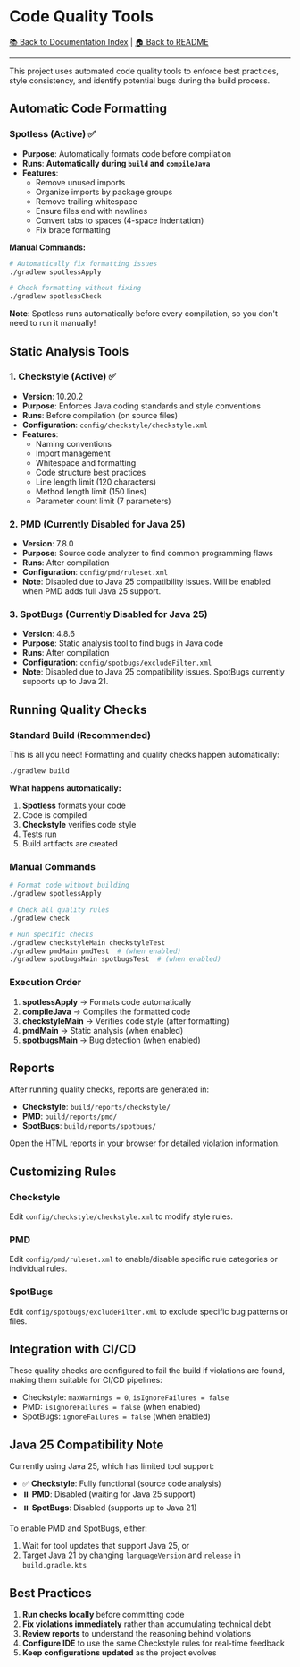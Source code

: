 # Code Quality Tools

[📚 Back to Documentation Index](INDEX.md) | [🏠 Back to README](../README.md)

---

This project uses automated code quality tools to enforce best practices, style consistency, and identify potential bugs during the build process.

## Automatic Code Formatting

### Spotless (Active) ✅
- **Purpose**: Automatically formats code before compilation
- **Runs**: **Automatically during `build` and `compileJava`**
- **Features**:
  - Remove unused imports
  - Organize imports by package groups
  - Remove trailing whitespace
  - Ensure files end with newlines
  - Convert tabs to spaces (4-space indentation)
  - Fix brace formatting

**Manual Commands:**
```bash
# Automatically fix formatting issues
./gradlew spotlessApply

# Check formatting without fixing
./gradlew spotlessCheck
```

**Note**: Spotless runs automatically before every compilation, so you don't need to run it manually!

## Static Analysis Tools

### 1. Checkstyle (Active) ✅
- **Version**: 10.20.2
- **Purpose**: Enforces Java coding standards and style conventions
- **Runs**: Before compilation (on source files)
- **Configuration**: `config/checkstyle/checkstyle.xml`
- **Features**:
  - Naming conventions
  - Import management
  - Whitespace and formatting
  - Code structure best practices
  - Line length limit (120 characters)
  - Method length limit (150 lines)
  - Parameter count limit (7 parameters)

### 2. PMD (Currently Disabled for Java 25)
- **Version**: 7.8.0
- **Purpose**: Source code analyzer to find common programming flaws
- **Runs**: After compilation
- **Configuration**: `config/pmd/ruleset.xml`
- **Note**: Disabled due to Java 25 compatibility issues. Will be enabled when PMD adds full Java 25 support.

### 3. SpotBugs (Currently Disabled for Java 25)
- **Version**: 4.8.6
- **Purpose**: Static analysis tool to find bugs in Java code
- **Runs**: After compilation
- **Configuration**: `config/spotbugs/excludeFilter.xml`
- **Note**: Disabled due to Java 25 compatibility issues. SpotBugs currently supports up to Java 21.

## Running Quality Checks

### Standard Build (Recommended)
This is all you need! Formatting and quality checks happen automatically:
```bash
./gradlew build
```

**What happens automatically:**
1. **Spotless** formats your code
2. Code is compiled
3. **Checkstyle** verifies code style
4. Tests run
5. Build artifacts are created

### Manual Commands

```bash
# Format code without building
./gradlew spotlessApply

# Check all quality rules
./gradlew check

# Run specific checks
./gradlew checkstyleMain checkstyleTest
./gradlew pmdMain pmdTest  # (when enabled)
./gradlew spotbugsMain spotbugsTest  # (when enabled)
```

### Execution Order
1. **spotlessApply** → Formats code automatically
2. **compileJava** → Compiles the formatted code
3. **checkstyleMain** → Verifies code style (after formatting)
4. **pmdMain** → Static analysis (when enabled)
5. **spotbugsMain** → Bug detection (when enabled)

## Reports

After running quality checks, reports are generated in:
- **Checkstyle**: `build/reports/checkstyle/`
- **PMD**: `build/reports/pmd/`
- **SpotBugs**: `build/reports/spotbugs/`

Open the HTML reports in your browser for detailed violation information.

## Customizing Rules

### Checkstyle
Edit `config/checkstyle/checkstyle.xml` to modify style rules.

### PMD
Edit `config/pmd/ruleset.xml` to enable/disable specific rule categories or individual rules.

### SpotBugs
Edit `config/spotbugs/excludeFilter.xml` to exclude specific bug patterns or files.

## Integration with CI/CD

These quality checks are configured to fail the build if violations are found, making them suitable for CI/CD pipelines:
- Checkstyle: `maxWarnings = 0`, `isIgnoreFailures = false`
- PMD: `isIgnoreFailures = false` (when enabled)
- SpotBugs: `ignoreFailures = false` (when enabled)

## Java 25 Compatibility Note

Currently using Java 25, which has limited tool support:
- ✅ **Checkstyle**: Fully functional (source code analysis)
- ⏸️ **PMD**: Disabled (waiting for Java 25 support)
- ⏸️ **SpotBugs**: Disabled (supports up to Java 21)

To enable PMD and SpotBugs, either:
1. Wait for tool updates that support Java 25, or
2. Target Java 21 by changing `languageVersion` and `release` in `build.gradle.kts`

## Best Practices

1. **Run checks locally** before committing code
2. **Fix violations immediately** rather than accumulating technical debt
3. **Review reports** to understand the reasoning behind violations
4. **Configure IDE** to use the same Checkstyle rules for real-time feedback
5. **Keep configurations updated** as the project evolves
